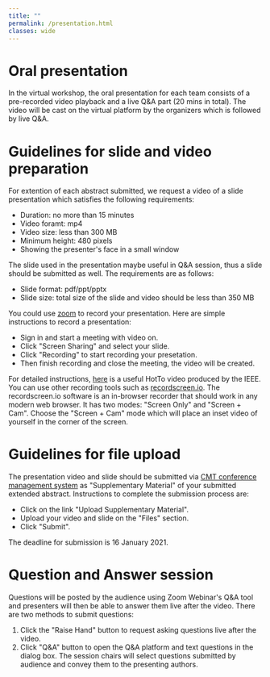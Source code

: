 ```yaml
---
title: ""
permalink: /presentation.html
classes: wide
---
```

# Oral presentation
In the virtual workshop, the oral presentation for each team consists of a pre-recorded video playback and a live Q&A part (20 mins in total). The video will be cast on the virtual platform by the organizers which is followed by live Q&A. 

# Guidelines for slide and video preparation
For extention of each abstract submitted, we request a video of a slide presentation which satisfies the following requirements:
 + Duration: no more than 15 minutes   
 + Video foramt: mp4       
 + Video size: less than 300 MB  
 + Minimum height: 480 pixels
 + Showing the presenter's face in a small window
 
The slide used in the presentation maybe useful in Q&A session, thus a slide should be submitted as well. The requirements are as follows:
 + Slide format: pdf/ppt/pptx  
 + Slide size: total size of the slide and video should be less than 350 MB 

You could use [zoom](https://us02web.zoom.us/) to record your presentation. Here are simple instructions to record a presentation:
 + Sign in and start a meeting with video on.  
 + Click "Screen Sharing" and select your slide.
 + Click "Recording" to start recording your presetation.  
 + Then finish recording and close the meeting, the video will be created.  

For detailed instructions, [here](https://ieeetv.ieee.org/ieeetv-specials/recording-your-presentation-with-zoom) is a useful HotTo video produced by the IEEE.  
You can use other recording tools such as [recordscreen.io](https://recordscreen.io/). The recordscreen.io software is an in-browser recorder that should work in any modern web browser. It has two modes: "Screen Only" and "Screen + Cam". Choose the "Screen + Cam" mode which will place an inset video of yourself in the corner of the screen.

# Guidelines for file upload 
The presentation video and slide should be submitted via [CMT conference management system](https://cmt3.research.microsoft.com/DIHARDW2020) as "Supplementary Material" of your submitted extended abstract. Instructions to complete the submission process are: 
 + Click on the link "Upload Supplementary Material".  
 + Upload your video and slide on the "Files" section. 
 + Click "Submit".

The deadline for submission is 16 January 2021.

# Question and Answer session
Questions will be posted by the audience using Zoom Webinar's Q&A tool and presenters will then be able to answer them live after the video. There are two methods to submit questions:
1. Click the "Raise Hand" button to request asking questions live after the video.  
2. Click "Q&A" button to open the Q&A platform and text questions in the dialog box. The session chairs will select questions submitted by audience and convey them to the presenting authors. 


